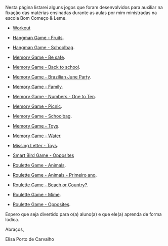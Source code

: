 Nesta página listarei alguns jogos que foram desenvolvidos para auxiliar na fixação das matérias ensinadas durante as aulas por mim ministradas na escola Bom Começo & Leme.  

- [Workout](./workout)

- [Hangman Game - Fruits](./hangman-fruits).
- [Hangman Game - Schoolbag](./hangman-schoolbag).

- [Memory Game - Be safe](./memory-be-safe).  
- [Memory Game - Back to school](./memory-back-to-school).  
- [Memory Game - Brazilian June Party](./memory-brazilian-june-party).  
- [Memory Game - Family](./memory-family).  
- [Memory Game - Numbers - One to Ten](./memory-one-to-ten).  
- [Memory Game - Picnic](./memory-picnic).  
- [Memory Game - Schoolbag](./memory-schoolbag).  
- [Memory Game - Toys](./memory-toys). 
- [Memory Game - Water](./memory-water).  

- [Missing Letter - Toys](./missing-letter-toys).  

- [Smart Bird Game - Opposites](./smart-bird-opposites)

- [Roulette Game - Animals](./roulette-animals).
- [Roulette Game - Animals - Primeiro ano](./roulette-animals-primeiro-ano).
- [Roulette Game - Beach or Country?](./roulette-beach-country).
- [Roulette Game - Mime](./roulette-mime).
- [Roulette Game - Opposites](./roulette-opposites).

Espero que seja divertido para o(a) aluno(a) e que ele(a) aprenda de forma lúdica. 

Abraços,

Elisa Porto de Carvalho



